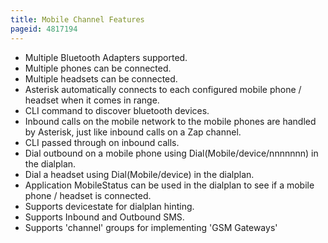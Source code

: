 ```yaml
---
title: Mobile Channel Features
pageid: 4817194
---
```


* Multiple Bluetooth Adapters supported.
* Multiple phones can be connected.
* Multiple headsets can be connected.
* Asterisk automatically connects to each configured mobile phone / headset when it comes in range.
* CLI command to discover bluetooth devices.
* Inbound calls on the mobile network to the mobile phones are handled by Asterisk, just like inbound calls on a Zap channel.
* CLI passed through on inbound calls.
* Dial outbound on a mobile phone using Dial(Mobile/device/nnnnnnn) in the dialplan.
* Dial a headset using Dial(Mobile/device) in the dialplan.
* Application MobileStatus can be used in the dialplan to see if a mobile phone / headset is connected.
* Supports devicestate for dialplan hinting.
* Supports Inbound and Outbound SMS.
* Supports 'channel' groups for implementing 'GSM Gateways'


